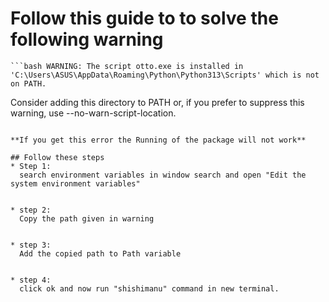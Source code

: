 # Follow this guide to to solve the following warning 
    ```bash WARNING: The script otto.exe is installed in 'C:\Users\ASUS\AppData\Roaming\Python\Python313\Scripts' which is not on PATH.
  Consider adding this directory to PATH or, if you prefer to suppress this warning, use --no-warn-script-location.
  ```

  **If you get this error the Running of the package will not work**

## Follow these steps
* Step 1:
    search environment variables in window search and open "Edit the system environment variables"


* step 2:
    Copy the path given in warning


* step 3:
    Add the copied path to Path variable


* step 4: 
    click ok and now run "shishimanu" command in new terminal.
